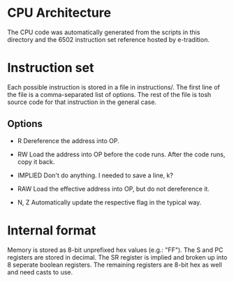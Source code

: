 # CPU Architecture

The CPU code was automatically generated from the scripts in this directory and the 6502 instruction set reference hosted by e-tradition.

# Instruction set

Each possible instruction is stored in a file in instructions/. The first line of the file is a comma-separated list of options. The rest of the file is tosh source code for that instruction in the general case.

## Options

* R
Dereference the address into OP.

* RW
Load the address into OP before the code runs. After the code runs, copy it back.

* IMPLIED
Don't do anything. I needed to save a line, k?

* RAW
Load the effective address into OP, but do not dereference it.

* N, Z
Automatically update the respective flag in the typical way.

# Internal format

Memory is stored as 8-bit unprefixed hex values (e.g.: "FF"). The S and PC registers are stored in decimal. The SR register is implied and broken up into 8 seperate boolean registers. The remaining registers are 8-bit hex as well and need casts to use.
